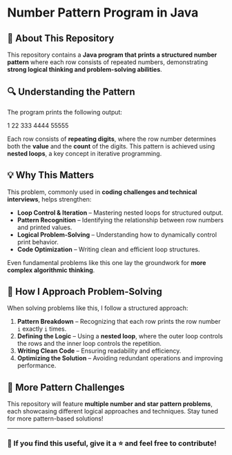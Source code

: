 # Number Pattern Program in Java  

## 🚀 About This Repository  

This repository contains a **Java program that prints a structured number pattern** where each row consists of repeated numbers, demonstrating **strong logical thinking and problem-solving abilities**.  

## 🔍 Understanding the Pattern  

The program prints the following output:  

1
22
333
4444
55555


Each row consists of **repeating digits**, where the row number determines both the **value** and the **count** of the digits. This pattern is achieved using **nested loops**, a key concept in iterative programming.  

## 💡 Why This Matters  

This problem, commonly used in **coding challenges and technical interviews**, helps strengthen:  
- **Loop Control & Iteration** – Mastering nested loops for structured output.  
- **Pattern Recognition** – Identifying the relationship between row numbers and printed values.  
- **Logical Problem-Solving** – Understanding how to dynamically control print behavior.  
- **Code Optimization** – Writing clean and efficient loop structures.  

Even fundamental problems like this one lay the groundwork for **more complex algorithmic thinking**.

## 🔧 How I Approach Problem-Solving  

When solving problems like this, I follow a structured approach:  
1. **Pattern Breakdown** – Recognizing that each row prints the row number `i` exactly `i` times.  
2. **Defining the Logic** – Using a **nested loop**, where the outer loop controls the rows and the inner loop controls the repetition.  
3. **Writing Clean Code** – Ensuring readability and efficiency.  
4. **Optimizing the Solution** – Avoiding redundant operations and improving performance.  

## 🚀 More Pattern Challenges  

This repository will feature **multiple number and star pattern problems**, each showcasing different logical approaches and techniques. Stay tuned for more pattern-based solutions!  

---

### 📌 If you find this useful, give it a ⭐ and feel free to contribute!  